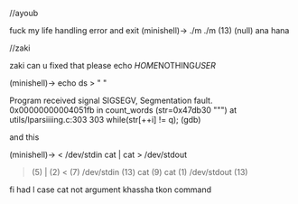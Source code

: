 
//ayoub

fuck my life 
handling error and exit
(minishell)-> ./m
./m  (13)
(null) 
ana hana


//zaki

zaki can u fixed that please 
echo $HOME$NOTHING$USER$


(minishell)-> echo ds > "  "

Program received signal SIGSEGV, Segmentation fault.
0x00000000004051fb in count_words (str=0x47db30 "\"") at utils/lparsiiiing.c:303
303	      while(str[++i] != q);
(gdb) 


and this 


(minishell)-> < /dev/stdin cat | cat > /dev/stdout
>  (5)
  |  (2)
    <  (7)
      /dev/stdin  (13)
      cat  (9)
    cat  (1)
  /dev/stdout  (13)


fi had l case cat not argument khassha tkon command

